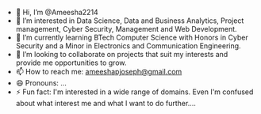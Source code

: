 - 👋 Hi, I’m @Ameesha2214
- 👀 I’m interested in Data Science, Data and Business Analytics, Project management, Cyber Security, Management and Web Development.
- 🌱 I’m currently learning BTech Computer Science with Honors in Cyber Security and a Minor in Electronics and Communication Engineering.
- 💞️ I’m looking to collaborate on projects that suit my interests and provide me opportunities to grow.
- 📫 How to reach me: ameeshapjoseph@gmail.com
- 😄 Pronouns: ...
- ⚡ Fun fact: I'm interested in a wide range of domains. Even I'm confused about what interest me and what I want to do further....

<!---
Ameesha2214/Ameesha2214 is a ✨ special ✨ repository because its `README.md` (this file) appears on your GitHub profile.
You can click the Preview link to take a look at your changes.
--->
